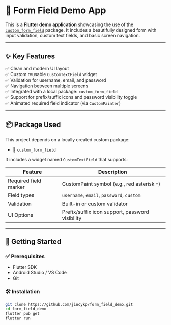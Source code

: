 
# 🚀 Form Field Demo App

This is a **Flutter demo application** showcasing the use of the [`custom_form_field`](https://github.com/jincykp/custom_form_field) package. It includes a beautifully designed form with input validation, custom text fields, and basic screen navigation.

---

## ✨ Key Features

✅ Clean and modern UI layout  
✅ Custom reusable `CustomTextField` widget  
✅ Validation for username, email, and password  
✅ Navigation between multiple screens  
✅ Integrated with a local package: `custom_form_field`  
✅ Support for prefix/suffix icons and password visibility toggle  
✅ Animated required field indicator (via `CustomPainter`)

---

## 📦 Package Used

This project depends on a locally created custom package:
- 🔗 [`custom_form_field`](https://github.com/jincykp/custom_form_field)

It includes a widget named `CustomTextField` that supports:

| Feature                | Description                                       |
|------------------------|---------------------------------------------------|
| Required field marker  | CustomPaint symbol (e.g., red asterisk `*`)       |
| Field types            | `username`, `email`, `password`, `custom`        |
| Validation             | Built-in or custom validator                     |
| UI Options             | Prefix/suffix icon support, password visibility  |

---

## 🚀 Getting Started

### ✅ Prerequisites

- Flutter SDK
- Android Studio / VS Code
- Git

### 🛠️ Installation

```bash
git clone https://github.com/jincykp/form_field_demo.git
cd form_field_demo
flutter pub get
flutter run
